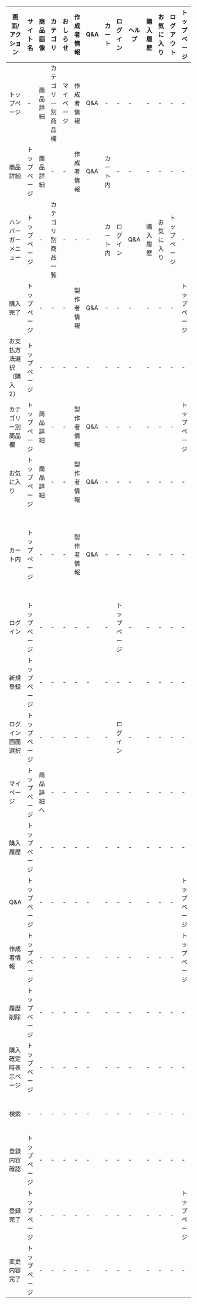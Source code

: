 |画面/アクション|サイト名|商品画像|カテゴリ|おしらせ|作成者情報|Q&A|カート|ログイン|ヘルプ|購入履歴|お気に入り|ログアウト|トップページ|確定|変更|登録|新規登録|注文を検索|検索|
|---------------|--------|-------|--------|--------|---------|---|------|--------|-----|---------|---------|----------|------------|---|----|----|--------|----------|----|
|トップページ|-|商品詳細|カテゴリー別商品欄|マイページ|作成者情報|Q&A|-|-|-|-|-|-|-|-|-|-|-|-|-|
|商品詳細|トップページ|商品詳細|-|-|作成者情報|Q&A|カート内|-|-|-|-|-|-|-|-|-|-|-|-|
|ハンバーガーメニュー|トップページ|-|カテゴリ別商品一覧|-|-|-|カート内|ログイン|Q&A|購入履歴|お気に入り|トップページ|-|-|-|-|-|-|-|
|購入完了|トップページ|-|-|-|製作者情報|Q&A|-|-|-|-|-|-|トップページ|-|-|-|-|-|-|
|お支払方法選択（購入2）|トップページ|-|-|-|-|-|-|-|-|-|-|-|-|購入完了|マイページ|-|-|-|-|
|カテゴリー別商品欄|トップページ|商品詳細|-|-|製作者情報|Q&A|-|-|-|-|-|-|トップページ|-|-|-|-|-|-|
|お気に入り|トップページ|商品詳細|-|-|製作者情報|Q&A|-|-|-|-|-|-|-|-|トップページ|-|-|-|-|-|-|
|カート内|トップページ|-|-|-|製作者情報|Q&A|-|-|-|-|-|-|-|購入確定時表示ページ|-|-|-|-|-|
|ログイン|トップページ|-|-|-|-|-|-|トップページ|-|-|-|-|-|-|-|-|-|-|-|
|新規登録|トップページ|-|-|-|-|-|-|-|-|-|-|-|-|-|-|トップページ|-|-|-|
|ログイン画面選択|トップページ|-|-|-|-|-|-|ログイン|-|-|-|-|-|-|-|-|新規登録|-|-|
|マイページ|トップページ|商品詳細へ|-|-|-|-|-|-|-|-|-|-|-|-|-|-|-|-|-|
|購入履歴|トップページ|-|-|-|-|-|-|-|-|-|-|-|-|-|-|-|-|購入履歴|-|
|Q&A|トップページ|-|-|-|-|-|-|-|-|-|-|-|トップページ|-|-|-|-|-|-|
|作成者情報|トップページ|-|-|-|-|-|-|-|-|-|-|-|トップページ|-|-|-|-|-|-|
|履歴削除|トップページ|-|-|-|-|-|-|-|-|-|-|-|-|-|-|-|-|-|-|
|購入確定時表示ページ|トップページ|-|-|-|-|-|-|-|-|-|-|-|-|購入2|-|-|-|-|-|
|検索|-|-|-|-|-|-|-|-|-|-|-|-|-|-|-|-|-|-|商品詳細|
|登録内容確認|トップページ|-|-|-|-|-|-|-|-|-|-|-|-|-|-|登録完了|-|-|-|
|登録完了|トップページ|-|-|-|-|-|-|-|-|-|-|-|トップページ|-|-|-|-|-|-|
|変更内容完了|トップページ|-|-|-|-|-|-|-|-|-|-|-|-|とっぷ|-|-|-|-|-|-|
